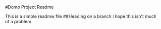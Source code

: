 #Domo Project Readme

This is a simple readmw file
##Heading
on a branch
I hope this isn't much of a problem
